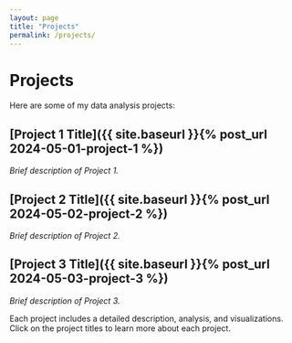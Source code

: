 ```yaml
---
layout: page
title: "Projects"
permalink: /projects/
---
```


# Projects

Here are some of my data analysis projects:

## [Project 1 Title]({{ site.baseurl }}{% post_url 2024-05-01-project-1 %})
*Brief description of Project 1.*

## [Project 2 Title]({{ site.baseurl }}{% post_url 2024-05-02-project-2 %})
*Brief description of Project 2.*

## [Project 3 Title]({{ site.baseurl }}{% post_url 2024-05-03-project-3 %})
*Brief description of Project 3.*

Each project includes a detailed description, analysis, and visualizations. Click on the project titles to learn more about each project.
